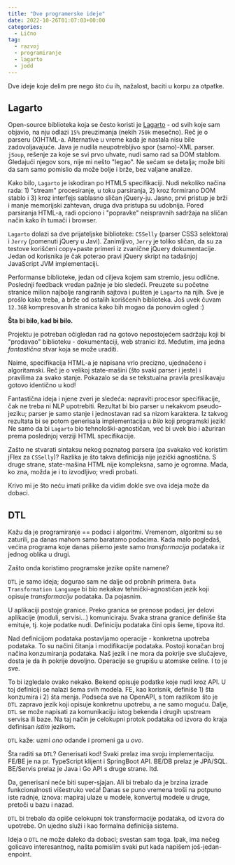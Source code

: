 ```yaml
---
title: "Dve programerske ideje"
date: 2022-10-26T01:07:03+00:00
categories:
  - Lično
tag:
  - razvoj
  - programiranje
  - lagarto
  - jodd
---
```


Dve ideje koje delim pre nego što ću ih, nažalost, baciti u korpu za otpatke.

<!--more-->

## Lagarto

Open-source biblioteka koja se često koristi je [Lagarto](https://lagarto.jodd.org/) - od svih koje sam objavio, na nju odlazi `15%` preuzimanja (nekih `750k` mesečno). Reč je o parseru (X)HTML-a. Alternative u vreme kada je nastala nisu bile zadovoljavajuće. Java je nudila neupotrebljivo spor (samo)-XML parser. `jSoup`, rešenje za koje se svi prvo uhvate, nudi samo rad sa DOM stablom. Gledajući njegov sors, nije mi nešto "legao". Ne sećam se detalja; može biti da sam samo pomislio da može bolje i brže, bez valjane analize.

Kako bilo, `Lagarto` je iskodiran po HTML5 specifikaciji. Nudi nekoliko načina rada: 1) "stream" procesiranje, u toku parsiranja, 2) kroz formirano DOM stablo i 3) kroz interfejs sablasno sličan jQuery-ju. Jasno, prvi pristup je brži i manje memorijski zahtevan, druga dva pristupa su udobnija. Pored parsiranja HTML-a, radi opciono i "popravke" neispravnih sadržaja na sličan način kako ih tumači i browser.

`Lagarto` dolazi sa dve prijateljske biblioteke: `CSSelly` (parser CSS3 selektora) i `Jerry` (pomenuti jQuery u Javi). Zanimljivo, `Jerry` je toliko sličan, da su za testove korišćeni copy+paste primeri iz zvanične jQuery dokumentacije. Jedan od korisnika je čak poterao pravi jQuery skript na tadašnjoj JavaScript JVM implementaciji.

Performanse biblioteke, jedan od ciljeva kojem sam stremio, jesu odlične. Poslednji feedback vredan pažnje je bio sledeći. Preuzete su početne stranice milion najbolje rangiranih sajtova i pušten je `Lagarto` na njih. Sve je prošlo kako treba, a brže od ostalih korišćenih biblioteka. Još uvek čuvam `12.3GB` kompresovanih stranica kako bih mogao da ponovim ogled :)

**Šta bi bilo, kad bi bilo.**

Projektu je potreban očigledan rad na gotovo nepostojećem sadržaju koji bi "prodavao" biblioteku - dokumentaciji, web stranici itd. Međutim, ima jedna _fantastična_ stvar koja se može uraditi.

Naime, specifikacija HTML-a je napisana vrlo precizno, ujednačeno i algoritamski. Reč je o velikoj state-mašini (što svaki parser i jeste) i pravilima za svako stanje. Pokazalo se da se tekstualna pravila preslikavaju gotovo identično u kod!

Fantastična ideja i njene zveri je sledeća: napraviti procesor specifikacije, čak ne treba ni NLP upotrebiti. Rezultat bi bio parser u nekakvom pseudo-jeziku; parser je samo stanje i jednostavan rad sa nizom karaktera. Iz takvog rezultata bi se potom generisala implementacija u _bilo_ koji programski jezik! Ne samo da bi `Lagarto` bio tehnološki-agnostičan, već bi uvek bio i ažuriran prema poslednjoj verziji HTML specifikacije.

Zašto ne stvarati sintaksu nekog poznatog parsera (pa svakako već koristim jFlex za `CSSelly`)? Razlika je što takva definicija nije jezički agnostična. S druge strane, state-mašina HTML nije kompleksna, samo je ogromna. Mada, ko zna, možda je i to izvodljivo; vredi probati.

Krivo mi je što neću imati prilike da vidim dokle sve ova ideja može da dobaci.

## DTL

Kažu da je programiranje == podaci i algoritmi. Vremenom, algoritmi su se zaturili, pa danas mahom samo baratamo podacima. Kada malo pogledaš, većina programa koje danas pišemo jeste samo _transformacija_ podataka iz jednog oblika u drugi.

Zašto onda koristimo programske jezike opšte namene?

`DTL` je samo ideja; dogurao sam ne dalje od probnih primera. `Data Transformation Language` bi bio nekakav tehnički-agnostičan jezik koji opisuje _transformaciju_ podataka. Da pojasnim.

U aplikaciji postoje granice. Preko granica se prenose podaci, jer delovi aplikacije (moduli, servisi...) komuniciraju. Svaka strana granice definiše šta emituje, tj. koje podatke nudi. Definiciju podataka čini opis šeme, tipova itd.

Nad definicijom podataka postavljamo operacije - konkretna upotreba podataka. To su načini čitanja i modifikacije podataka. Postoji konačan broj načina konzumiranja podataka. Naš jezik i ne mora da pokrije sve slučajeve, dosta je da ih pokrije dovoljno. Operacije se grupišu u atomske celine. I to je sve.

To bi izgledalo ovako nekako. Bekend opisuje podatke koje nudi kroz API. U toj definiciji se nalazi šema svih modela. FE, kao korisnik, definiše 1) šta konzumira i 2) šta menja. Podseća sve na OpenAPI, s tom razlikom što je `DTL` zapravo jezik koji opisuje konkretnu upotrebu, a ne samo moguću. Dalje, `DTL` se može napisati za komunikaciju istog bekenda i drugih upstream servisa ili baze. Na taj način je celokupni protok podataka od izvora do kraja definisan _istim_ jezikom.

`DTL` kaže: uzmi _ono_ odande i promeni ga u _ovo_.

Šta raditi sa `DTL`? Generisati kod! Svaki prelaz ima svoju implementaciju. FE/BE je na pr. TypeScript klijent i SpringBoot API. BE/DB prelaz je JPA/SQL. BE/Servis prelaz je Java i Go API s druge strane. Itd.

Da, generisani neće biti super-sjajan. Ali bi trebalo da je brzina izrade funkcionalnosti višestruko veća! Danas se puno vremena troši na potpuno iste radnje, iznova: mapiraj ulaze u modele, konvertuj modele u druge, pretoči u bazu i nazad.

`DTL` bi trebalo da opiše celokupni tok transformacije podataka, od izvora do upotrebe. On ujedno služi i kao formalna definicija sistema.

Ideja o `DTL` ne može daleko da dobaci; svestan sam toga. Ipak, ima nečeg golicavo interesantnog, našta pomislim svaki put kada napišem još-jedan-enpoint.
